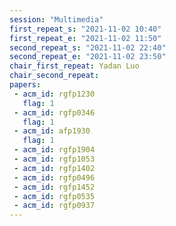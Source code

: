 ```yaml
---
session: "Multimedia"
first_repeat_s: "2021-11-02 10:40" 
first_repeat_e: "2021-11-02 11:50" 
second_repeat_s: "2021-11-02 22:40" 
second_repeat_e: "2021-11-02 23:50" 
chair_first_repeat: Yadan Luo
chair_second_repeat:
papers:
 - acm_id: rgfp1230
   flag: 1
 - acm_id: rgfp0346
   flag: 1
 - acm_id: afp1930
   flag: 1
 - acm_id: rgfp1904
 - acm_id: rgfp1053
 - acm_id: rgfp1402
 - acm_id: rgfp0496
 - acm_id: rgfp1452
 - acm_id: rgfp0535
 - acm_id: rgfp0937
---
```

